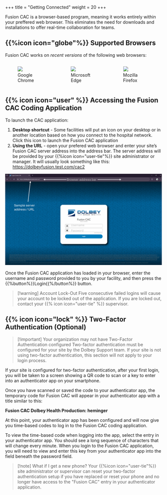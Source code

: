 +++
title = "Getting Connected"
weight = 20
+++

Fusion CAC is a browser-based program, meaning it works entirely within your preffered web browser. This eliminates the need for downloads and installations to offer real-time collaboration for teams.

## {{%icon icon="globe"%}} Supported Browsers

Fusion CAC works on *recent versions* of the following web browsers:

<div style="display: flex; justify-content: center;">
  <figure>
    <img src="https://upload.wikimedia.org/wikipedia/commons/e/e1/Google_Chrome_icon_%28February_2022%29.svg"
         style="width: 120px">
    <figcaption>Google Chrome</figcaption>
  </figure>
  <figure>
    <img src="https://upload.wikimedia.org/wikipedia/commons/7/7e/Microsoft_Edge_logo_%282019%29.png"
         style="width: 120px">
    <figcaption>Microsoft Edge</figcaption>
  </figure>
  <figure>
    <img src="https://upload.wikimedia.org/wikipedia/commons/7/76/Mozilla_Firefox_logo_2013.svg"
         style="width: 120px">
    <figcaption>Mozilla Firefox</figcaption>
  </figure>
</div>


## {{% icon icon="user" %}} Accessing the Fusion CAC Coding Application

To launch the CAC application:
  1. **Desktop shortcut** - Some facilities will put an icon on your desktop or in another location based on how you connect to the hospital network. Click this icon to launch the Fusion CAC application
  2. **Using the URL** - open your prefered web browser and enter your site’s Fusion CAC server
address into the address bar. The server address will be provided by your {{%icon icon="user-tie"%}} site
administrator or manager. It will usually look something like this: https://dolbeyfusion.test.com/cac2


![Login Screen](UserGuideLoginScreen.png)

Once the Fusion CAC application has loaded in your browser, enter the username
and password provided to you by your facility, and then press the
{{%button%}}Login{{%/button%}} button.

> [!warning] Account Lock-Out
> Five consecutive failed logins will cause your account to be locked out of
> the application.  If you are locked out, contact your
> {{% icon icon="user-tie" %}} supervisor.

## {{% icon icon="lock" %}} Two-Factor Authentication (Optional)

> [!important] Your organization may not have Two-Factor Authentication configured
> Two-factor authentication must be configured for your site by the Dolbey
> Support team. If your site is not using two-factor authentication, this
> section will not apply to your login process.

If your site is configured for two-factor authentication, after your first
login, you will be taken to a screen showing a QR code to scan or a key to
enter into an authenticator app on your smartphone.

Once you have scanned or saved the code to your authenticator app, the temporary code for Fusion CAC will appear in your
authenticator  app with a title similar to this:

**Fusion CAC Dolbey Health Production: heminger**

At this point, your authenticator app has been
configured and will now give you time-based codes to log in to the Fusion CAC
coding application.

To view the time-based code when logging into the app, select the entry in
your authenticator app. You should see a long sequence of characters that will
change every minute.  When you login to the Fusion CAC application, you will
need to view and enter this key from your authenticator
app into the field beneath the password field.

> [!note] What if I get a new phone?
> Your {{%icon icon="user-tie"%}} site administrator or supervisor can reset
> your two-factor authentication setup if you have replaced or reset your phone
> and no longer have access to the "Fusion CAC" entry in your authenticator
> application.

